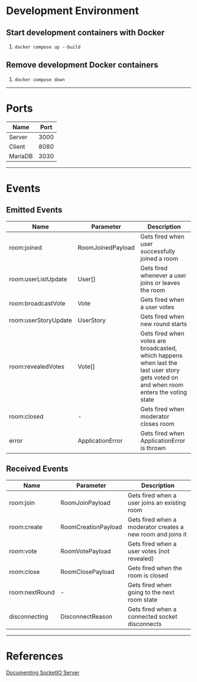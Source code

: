 # Development Environment

## Start development containers with Docker

1. `docker compose up --build`

## Remove development Docker containers

1. `docker compose down`
<hr>

# Ports

| Name    | Port |
| ------- | ---- |
| Server  | 3000 |
| Client  | 8080 |
| MariaDB | 3030 |
<hr>

# Events

## Emitted Events
| Name                 | Parameter         | Description                                                                                                                            |
| -------------------- | ----------------- |----------------------------------------------------------------------------------------------------------------------------------------|
| room:joined          | RoomJoinedPayload | Gets fired when user successfully joined a room                                                                                        |
| room:userListUpdate  | User[]            | Gets fired whenever a user joins or leaves the room                                                                                    |
| room:broadcastVote   | Vote              | Gets fired when a user votes                                                                                                           |
| room:userStoryUpdate | UserStory         | Gets fired when new round starts                                                                                                       |
| room:revealedVotes   | Vote[]            | Gets fired when votes are broadcasted, which happens when last the last user story gets voted on and when room enters the voting state |
| room:closed          | -                 | Gets fired when moderator closes room                                                                                                  |
| error                | ApplicationError  | Gets fired when ApplicationError is thrown                                                                                             |


## Received Events
| Name           | Parameter           | Description                                                 |
|----------------|---------------------|-------------------------------------------------------------|
| room:join      | RoomJoinPayload     | Gets fired when a user joins an existing room               |
| room:create    | RoomCreationPayload | Gets fired when a moderator creates a new room and joins it |
| room:vote      | RoomVotePayload     | Gets fired when a user votes (not revealed)                 |
| room:close     | RoomClosePayload    | Gets fired when the room is closed                          |
| room:nextRound | -                   | Gets fired when going to the next room state                |
| disconnecting  | DisconnectReason    | Gets fired when a connected socket disconnects              |


<hr>

# References
[Documenting SocketIO Server](https://socket.io/docs/v4/server-api/)

